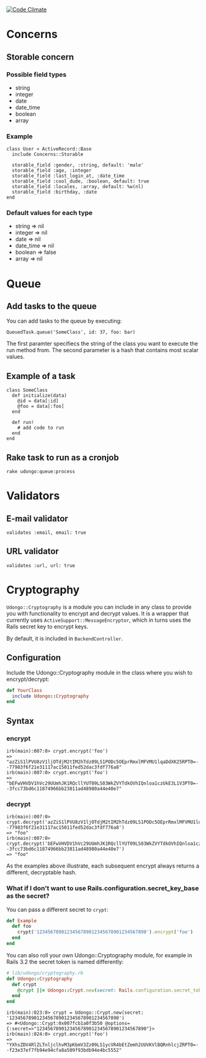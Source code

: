 [![Code Climate](https://codeclimate.com/repos/55225453e30ba0015300479e/badges/6cdc017255ce2cab1336/gpa.svg)](https://codeclimate.com/repos/55225453e30ba0015300479e/feed)

# Concerns
## Storable concern
### Possible field types
* string
* integer
* date
* date_time
* boolean
* array

### Example

    class User < ActiveRecord::Base
      include Concerns::Storable

      storable_field :gender, :string, default: 'male'
      storable_field :age, :integer
      storable_field :last_login_at, :date_time
      storable_field :cool_dude, :boolean, default: true
      storable_field :locales, :array, default: %w(nl)
      storable_field :birthday, :date
    end

### Default values for each type
* string => nil
* integer => nil
* date => nil
* date_time => nil
* boolean => false
* array => nil

# Queue
## Add tasks to the queue
You can add tasks to the queue by executing:

    QueuedTask.queue('SomeClass', id: 37, foo: bar)

The first paramter specifiecs the string of the class you want to execute the run method from. The second parameter is a hash that contains most scalar values.

## Example of a task

    class SomeClass
      def initialize(data)
        @id = data[:id]
        @foo = data[:foo]
      end

      def run!
        # add code to run
      end
    end

## Rake task to run as a cronjob
    rake udongo:queue:process

# Validators
## E-mail validator
    validates :email, email: true

## URL validator
    validates :url, url: true


# Cryptography
```Udongo::Cryptography``` is a module you can include in any class to provide you with functionality to encrypt and decrypt values. It is a wrapper that currently uses ```ActiveSupport::MessageEncryptor```, which in turns uses the Rails secret key to encrypt keys.

By default, it is included in ```BackendController```.

## Configuration
Include the Udongo::Cryptography module in the class where you wish to encrypt/decrypt:
```ruby
def YourClass
  include Udongo::Cryptography
end
```

## Syntax
### encrypt
```irb
irb(main):007:0> crypt.encrypt('foo')
=> "azZiS1lPVU8zV1ljOTdjM2tIM2hTdz09LS1PODc5OEprRmxlMFVMU1lqaDdXK25RPT0=--77983f6f21e31117ac15011fed52dac3fdf776a8"
irb(main):007:0> crypt.encrypt('foo')
=> "bEFwVHVDV1hVc29UUmhJK1RQcllYUT09LS03WkZVYTdkOVhIQnloa1czUkE3L1V3PT0=--3fcc73bd6c11874966bb23811ad48980a44e40e7"
```

### decrypt
```irb
irb(main):007:0> crypt.decrypt('azZiS1lPVU8zV1ljOTdjM2tIM2hTdz09LS1PODc5OEprRmxlMFVMU1lqaDdXK25RPT0=--77983f6f21e31117ac15011fed52dac3fdf776a8')
=> "foo"
irb(main):007:0> crypt.decrypt('bEFwVHVDV1hVc29UUmhJK1RQcllYUT09LS03WkZVYTdkOVhIQnloa1czUkE3L1V3PT0=--3fcc73bd6c11874966bb23811ad48980a44e40e7')
=> "foo"
```

As the examples above illustrate, each subsequent encrypt always returns a different, decryptable hash.

### What if I don't want to use Rails.configuration.secret_key_base as the secret?
You can pass a different secret to ```crypt```:
```ruby
def Example
  def foo
    crypt('1234567890123456789012345678901234567890').encrypt('foo')
  end
end
```

You can also roll your own Udongo::Cryptography module, for example in Rails 3.2 the secret token is named differently:
```ruby
# lib/udongo/cryptography.rb
def Udongo::Cryptography
  def crypt
    @crypt ||= Udongo::Crypt.new(secret: Rails.configuration.secret_token)
  end
end
```
```irb
irb(main):023:0> crypt = Udongo::Crypt.new(secret: '1234567890123456789012345678901234567890')
=> #<Udongo::Crypt:0x007fcb1a0f3b50 @options={:secret=>"1234567890123456789012345678901234567890"}>
irb(main):024:0> crypt.encrypt('foo')
=> "YXhsZDV4RlZLTnljclhvM3pKbmV3Zz09LS1ycVR4bEtZemh2UUVKVlBQRnhlcjZRPT0=--f23e37ef7fb94e94cfa8a509f93bdb94e4bc5552"
```
